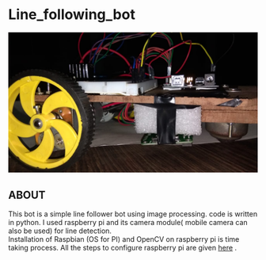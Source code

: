 # Line_following_bot
<img src='images/bot.jpeg'></img>
## ABOUT

This bot is a simple line follower bot using image processing. code is written in python. I used raspberry pi and its camera module( mobile camera can also be used) for line detection.  </br>
Installation of Raspbian (OS for PI) and OpenCV on raspberry pi is time taking process. All the steps to configure raspberry pi are given <a href='https://github.com/Shreeyash-iitr/Line_following_bot/blob/master/Raspberry%20pi-configuration'>here</a> .
